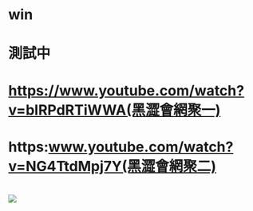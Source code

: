 # win
# 測試中
# https://www.youtube.com/watch?v=blRPdRTiWWA(黑澀會網聚一)
# https:www.youtube.com/watch?v=NG4TtdMpj7Y(黑澀會網聚二)
# <img src="https://github.com/jetbomb/win/edit/main/war.jpg">
